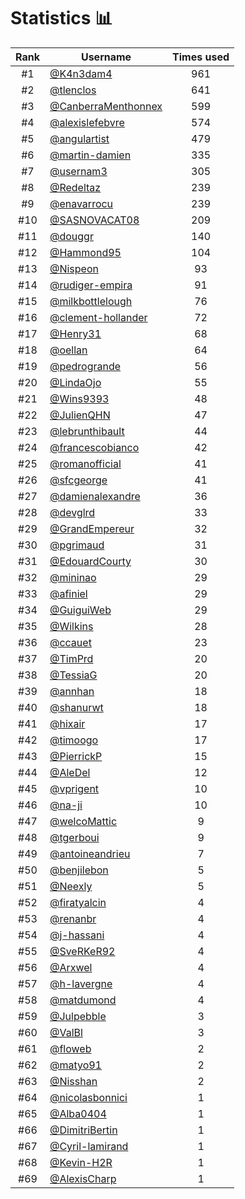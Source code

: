 # Statistics 📊

|Rank|Username|Times used|
:--------:|--------|:--------:|
|#1|[@K4n3dam4](https://github.com/K4n3dam4)|961|
|#2|[@tlenclos](https://github.com/tlenclos)|641|
|#3|[@CanberraMenthonnex](https://github.com/CanberraMenthonnex)|599|
|#4|[@alexislefebvre](https://github.com/alexislefebvre)|574|
|#5|[@angulartist](https://github.com/angulartist)|479|
|#6|[@martin-damien](https://github.com/martin-damien)|335|
|#7|[@usernam3](https://github.com/usernam3)|305|
|#8|[@Redeltaz](https://github.com/Redeltaz)|239|
|#9|[@enavarrocu](https://github.com/enavarrocu)|239|
|#10|[@SASNOVACAT08](https://github.com/SASNOVACAT08)|209|
|#11|[@douggr](https://github.com/douggr)|140|
|#12|[@Hammond95](https://github.com/Hammond95)|104|
|#13|[@Nispeon](https://github.com/Nispeon)|93|
|#14|[@rudiger-empira](https://github.com/rudiger-empira)|91|
|#15|[@milkbottlelough](https://github.com/milkbottlelough)|76|
|#16|[@clement-hollander](https://github.com/clement-hollander)|72|
|#17|[@Henry31](https://github.com/Henry31)|68|
|#18|[@oellan](https://github.com/oellan)|64|
|#19|[@pedrogrande](https://github.com/pedrogrande)|56|
|#20|[@LindaOjo](https://github.com/LindaOjo)|55|
|#21|[@Wins9393](https://github.com/Wins9393)|48|
|#22|[@JulienQHN](https://github.com/JulienQHN)|47|
|#23|[@lebrunthibault](https://github.com/lebrunthibault)|44|
|#24|[@francescobianco](https://github.com/francescobianco)|42|
|#25|[@romanofficial](https://github.com/romanofficial)|41|
|#26|[@sfcgeorge](https://github.com/sfcgeorge)|41|
|#27|[@damienalexandre](https://github.com/damienalexandre)|36|
|#28|[@devglrd](https://github.com/devglrd)|33|
|#29|[@GrandEmpereur](https://github.com/GrandEmpereur)|32|
|#30|[@pgrimaud](https://github.com/pgrimaud)|31|
|#31|[@EdouardCourty](https://github.com/EdouardCourty)|30|
|#32|[@mininao](https://github.com/mininao)|29|
|#33|[@afiniel](https://github.com/afiniel)|29|
|#34|[@GuiguiWeb](https://github.com/GuiguiWeb)|29|
|#35|[@Wilkins](https://github.com/Wilkins)|28|
|#36|[@ccauet](https://github.com/ccauet)|23|
|#37|[@TimPrd](https://github.com/TimPrd)|20|
|#38|[@TessiaG](https://github.com/TessiaG)|20|
|#39|[@annhan](https://github.com/annhan)|18|
|#40|[@shanurwt](https://github.com/shanurwt)|18|
|#41|[@hixair](https://github.com/hixair)|17|
|#42|[@timoogo](https://github.com/timoogo)|17|
|#43|[@PierrickP](https://github.com/PierrickP)|15|
|#44|[@AleDel](https://github.com/AleDel)|12|
|#45|[@vprigent](https://github.com/vprigent)|10|
|#46|[@na-ji](https://github.com/na-ji)|10|
|#47|[@welcoMattic](https://github.com/welcoMattic)|9|
|#48|[@tgerboui](https://github.com/tgerboui)|9|
|#49|[@antoineandrieu](https://github.com/antoineandrieu)|7|
|#50|[@benjilebon](https://github.com/benjilebon)|5|
|#51|[@Neexly](https://github.com/Neexly)|5|
|#52|[@firatyalcin](https://github.com/firatyalcin)|4|
|#53|[@renanbr](https://github.com/renanbr)|4|
|#54|[@j-hassani](https://github.com/j-hassani)|4|
|#55|[@SveRKeR92](https://github.com/SveRKeR92)|4|
|#56|[@Arxwel](https://github.com/Arxwel)|4|
|#57|[@h-lavergne](https://github.com/h-lavergne)|4|
|#58|[@matdumond](https://github.com/matdumond)|4|
|#59|[@Julpebble](https://github.com/Julpebble)|3|
|#60|[@ValBl](https://github.com/ValBl)|3|
|#61|[@floweb](https://github.com/floweb)|2|
|#62|[@matyo91](https://github.com/matyo91)|2|
|#63|[@Nisshan](https://github.com/Nisshan)|2|
|#64|[@nicolasbonnici](https://github.com/nicolasbonnici)|1|
|#65|[@Alba0404](https://github.com/Alba0404)|1|
|#66|[@DimitriBertin](https://github.com/DimitriBertin)|1|
|#67|[@Cyril-lamirand](https://github.com/Cyril-lamirand)|1|
|#68|[@Kevin-H2R](https://github.com/Kevin-H2R)|1|
|#69|[@AlexisCharp](https://github.com/AlexisCharp)|1|
